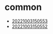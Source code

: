 # common
- [20221003150553](/zet/20221003150553/README.md)
- [20221003150552](/zet/20221003150552/README.md)

